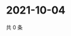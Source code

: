 # 2021-10-04

共 0 条

<!-- BEGIN -->
<!-- 最后更新时间 Mon Oct 04 2021 16:18:04 GMT+0800 (China Standard Time) -->

<!-- END -->
